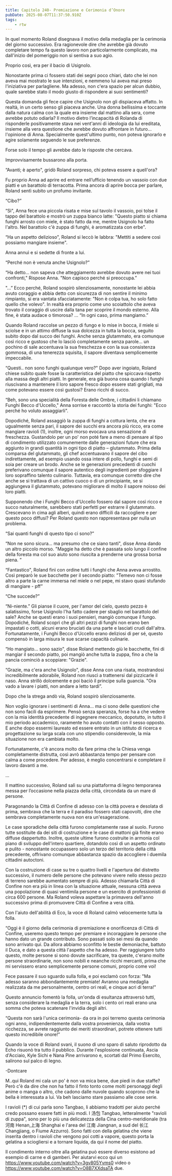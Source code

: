```yaml
---
title: Capitolo 240- Premiazione e Cerimonia d’Onore
pubDate: 2025-08-07T11:37:50.910Z
tags:
    - rtw
---
```



In quel momento Roland disegnava il motivo della medaglia per la cerimonia del giorno successivo. Era ragionevole dire che avrebbe già dovuto completare tempo fa questo lavoro non particolarmente complicato, ma dall'inizio del pomeriggio non si sentiva a suo agio.


Proprio così, era per il bacio di Usignolo.


Nonostante prima ci fossero stati dei segni poco chiari, dato che lei non aveva mai mostrato le sue intenzioni, e nemmeno lui aveva  mai preso  l'iniziativa per parlagliene. Ma adesso, non c'era spazio per alcun dubbio, quale sarebbe stato il modo giusto di rispondere ai suoi sentimenti?


Questa domanda gli fece capire che Usignolo non gli dispiaceva affatto. In realtà, in un certo senso gli piaceva anche. Una donna bellissima e toccante dalla natura calma con la quale era insieme dal mattino alla sera, come avrebbe potuto odiarla? Il motivo dietro l’incapacità di Rolanda di risponderle positivamente stava nei vent'anni di ideologia da lui ereditata, insieme alla vera questione che avrebbe dovuto affrontare in futuro... l'opinione di Anna. Specialmente quest'ultimo punto, non poteva ignorarlo e agire solamente seguendo le sue preferenze.


Forse solo il tempo gli avrebbe dato le risposte che cercava.


Improvvisamente bussarono alla porta.


“Avanti; è aperto", gridò Roland sorpreso, chi poteva essere a quell'ora?


Fu proprio Anna ad aprire ed entrare nell’ufficio tenendo un vassoio con due piatti e un barattolo di terracotta. Prima ancora di aprire bocca per parlare, Roland sentì subito un profumo invitante.


“Cibo?”


“Sì", Anna fece una piccola risata e mise sul tavolo il vassoio, poi tolse il tappo del barattolo e mostrò un zuppa bianco latte: "Questo piatto si chiama funghi arrosto con miele, è stato fatto da me, mentre Usignolo ha fatto l'altro. Nel barattolo c'è zuppa di funghi, è aromatizzata con erbe".


“Ha un aspetto delizioso", Roland si leccò le labbra: "Mettiti a sedere così possiamo mangiare insieme".


Anna annuì e si sedette di fronte a lui.


“Perché non è venuta anche Usignolo?”


“Ha detto... non sapeva che atteggiamento avrebbe dovuto avere nei tuoi confronti," Rispose Anna. "Non capisco perché si preoccupa.”


"...” Ecco perché, Roland sospirò silenziosamente, nonostante lei abbia avuto coraggio e abbia detto con sicurezza di non sentire il minimo rimpianto, si era vantata sfacciatamente: "Non è colpa tua, ho solo fatto quello che volevo". In realtà era proprio come uno scoiattolo che aveva trovato il coraggio di uscire dalla tana per scoprire il mondo esterno. Alla fine, è stata audace o timorosa? … “In ogni caso, prima mangiamo.”


Quando Roland raccolse un pezzo di fungo e lo mise in bocca, il miele si sciolse e in un attimo diffuse la sua dolcezza in tutta la bocca, seguito subito dopo dal succo dei funghi. Anche senza glutammato, era comunque così ricco e gustoso che lo lasciò completamente senza parole... un pochino di sale accentuava la sua freschezza e con la sua consistenza gommosa, di una tenerezza squisita, il sapore diventava semplicemente impeccabile.


“Questi.. non sono funghi qualunque vero?" Dopo aver ingoiato, Roland chiese subito quale fosse la caratteristica del piatto che spiccava rispetto alla massa degli altri piatti. In generale, era già buona cosa quando i funghi riuscivano a mantenere il loro sapore fresco dopo essere stati grigliati, ma come potevano essere così gustosi? Erano ricchi di succo.


“Beh, sono una specialità della Foresta delle Ombre, i cittadini li chiamano Funghi Becco d'Uccello," Anna sorrise e raccontò la storia dei funghi: "Ecco perché ho voluto assaggiarli".


Dopodiché, Roland assaggiò la zuppa di funghi a cottura lenta, che era ugualmente senza pari, il sapore dei succhi era ancora più ricco, era come mangiare ravioli (1), inoltre, ogni morso evocava una sensazione di freschezza. Gustandolo per un po' non poté fare a meno di pensare al tipo di condimento utilizzato comunemente dalle generazioni future che era aggiunto in grandi quantità in ogni tipo di piatto – glutammato. Prima della comparsa del glutammato, gli chef accentuavano il sapore del cibo indirettamente, ad esempio usando ossa intere di pollo, funghi e semi di soia per creare un brodo. Anche se le generazioni precedenti di cuochi preferivano comunque il sapore autentico degli ingredienti per sfoggiare il loro sopraffino talento culinario. Tuttavia, era comunque corretto dire che anche se si trattava di un cattivo cuoco o di un principiante, se si aggiungeva il glutammato, potevano migliorare di molto il sapore noioso dei loro piatti.


Supponendo che i Funghi Becco d'Uccello fossero dal sapore così ricco e succo naturalmente, sarebbero stati perfetti per estrarre il glutammato. Crescevano in cima agli alberi, quindi erano difficili da raccogliere e per questo poco diffusi? Per Roland questo non rappresentava per nulla un problema.


“Sai quanti funghi di questo tipo ci sono?”


“Non ne sono sicura... ma presumo che ce siano tanti", disse Anna dando un altro piccolo morso. "Maggie ha detto che è passata solo lungo il confine della foresta ma col suo aiuto sono riuscita a prenderne una grossa borsa piena. ”


“Fantastico", Roland finì con ordine tutti i funghi che Anna aveva arrostito. Così preparò le sue bacchette per il secondo piatto: "Temevo non ci fosse altro a parte la carne immersa nel miele o nel pepe, mi stavo quasi stufando di mangiare - pff”


“Che succede?”


“Ni-niente.” Gli pianse il cuore, per l'amor del cielo, questo pezzo è salatissimo, forse Usignolo l'ha fatto cadere per sbaglio nel barattolo del sale? Anche se questi erano i suoi pensieri, mangiò comunque il fungo. Dopodiché, Roland scoprì che gli altri pezzi di funghi non erano ben impastati o cotti, alcuni erano bruciati da una parte e lasciati crudi dall'altra. Fortunatamente, i Funghi Becco d'Uccello erano deliziosi di per sé, questo compensò in larga misura le sue scarse capacità culinarie.


“Ho mangiato... sono sazio", disse Roland mettendo giù le bacchette, finì di mangiar il secondo piatto, poi mangiò anche tutta la zuppa, fino a che la pancia cominciò a scoppiare: "Grazie".


“Grazie, ma c'era anche Usignolo", disse Anna con una risata, mostrandosi incredibilmente adorabile, Roland non riuscì a trattenersi dal pizzicarle il naso. Anna strillò dolcemente e poi baciò il principe sulla guancia. "Ora vado a lavare i piatti, non andare a letto tardi”.


Dopo che la strega andò via, Roland sospirò silenziosamente.


Non voglio ignorare i sentimenti di Anna... ma ci sono delle questioni che non sono facili da esprimere. Pensò senza speranza, forse ha a che vedere con la mia identità precedente di ingegnere meccanico, dopotutto, in tutto il mio periodo accademico, raramente ho avuto contatti con il sesso opposto. E anche dopo essermi laureato ed essere entrato in un istituto di ricerca e progettazione su larga scala con uno stipendio considerevole, la mia situazione non era cambiata molto.


Fortunatamente, c'è ancora molto da fare prima che la Chiesa venga completamente distrutta, così avrò abbastanza tempo per pensare con calma a come procedere. Per adesso, è meglio concentrarsi e completare il lavoro davanti a me.


...


Il mattino successivo, Roland salì su una piattaforma di legno temporanea messa per l’occasione nella piazza della città, circondata da un mare di persone.


Paragonando la Città di Confine di adesso con la città povera e desolata di prima, sembrava che la terra e il paradiso fossero stati capovolti, dire che sembrava completamente nuova non era un'esagerazione.


Le case sporadiche della città furono completamente rase al suolo. Furono tutte sostituite da dei siti di costruzione e le case di mattoni già finite erano diffuse dappertutto. Inoltre, queste ultime furono costruite in armonia col piano di sviluppo dell'intero quartiere, dotandolo così di un aspetto ordinato e pulito - nonostante occupassero solo un terzo del territorio della città precedente, offrivano comunque abbastanza spazio da accogliere i duemila cittadini autoctoni.


Con la costruzione di case su tre o quattro livelli e l'apertura del distretto successivo, il numero delle persone che potevano vivere nello stesso pezzo di terreno sarebbe aumentato sempre di più. Adesso chiamarla Città di Confine non era più in linea con la situazione attuale, nessuna città aveva una popolazione di quasi ventimila persone e un esercito di professionisti di circa 600 persone. Ma Roland voleva aspettare la primavera dell'anno successivo prima di promuovere Città di Confine a vera città.


Con l'aiuto dell'abilità di Eco, la voce di Roland calmò velocemente tutta la folla.


“Oggi è il giorno della cerimonia di premiazione e onorificenza di Città di Confine, useremo questo tempo per premiare e incoraggiare le persone che hanno dato un grande contributo. Sono passati solo sei mesi da quando sono arrivato qui. Da allora abbiamo sconfitto le bestie demoniache, battuto il Duca, e dato a questa città l'aspetto che ha adesso. Per raggiungere tutto questo, molte persone si sono dovute sacrificare, tra queste, c'erano molte persone straordinarie, non sono nobili e neanche ricchi mercanti, prima che mi servissero erano semplicemente persone comuni, proprio come voi!


Fece passare il suo sguardo sulla folla, e poi esclamò con forza: "Ma adesso saranno abbondantemente premiate! Avranno una medaglia realizzata da me personalmente, centro ori reali, e cinque acri di terra!"


Questo annuncio fomentò la folla, un'onda di esultanza attraversò tutti, senza considerare la medaglia e la terra, solo i cento ori reali erano una somma che poteva scatenare l'invidia degli altri.


“Questa non sarà l'unica cerimonia- da ora in poi terremo questa cerimonia ogni anno, indipendentemente dalla vostra provenienza, dalla vostra ricchezza, se avrete raggiunto dei meriti straordinari, potrete ottenere tutti questo incredibile onore!”


Quando la voce di Roland svanì, il suono di uno sparo di saluto riprodotto da Echo risuonò tra tutto il pubblico. Durante l'esplosione continuata, Ascia d'Acciaio, Kyle Sichi e Nana Pine arrivarono e, scortati dal Primo Esercito, salirono sul palco di legno.




-Dontcare




M..qui Roland mi cala un po' è non va mica bene, due piedi in due staffe? Però c'è da dire che non ha fatto il finto tonto come molti personaggi degli anime o manga o altro, che cadono dalle nuvole quando scoprono che la bella è interessata a lui. Va beh lasciamo stare passiamo alle cose serie.


I ravioli (*) di cui parla sono Tangbao, li abbiamo tradotti per aiuto perché credo possano essere fatti in più modi. I 汤包 Tangbao, letteralmente "ravioli di zuppa", sono per lo più una delicatezza della Cina centro-meridionale (tra 河南 Henan,上海 Shanghai e l'area del 江南 Jiangnan, a sud del 长江 Changjiang, o Fiume Azzurro). Sono fatti con della gelatina che viene inserita dentro i ravioli che vengono poi cotti a vapore, questo porta la gelatina a sciogliersi e a tornare liquida, da qui il nome del piatto.


Il condimento interno oltre alla gelatina può essere diverso esistono ad esempio di carne e di gamberi. Per aiutarvi ecco qui un https://www.youtube.com/watch?v=3gv805Yvms0 video o https://www.youtube.com/watch?v=O8B7XXdsaTA due.








                                


                                



